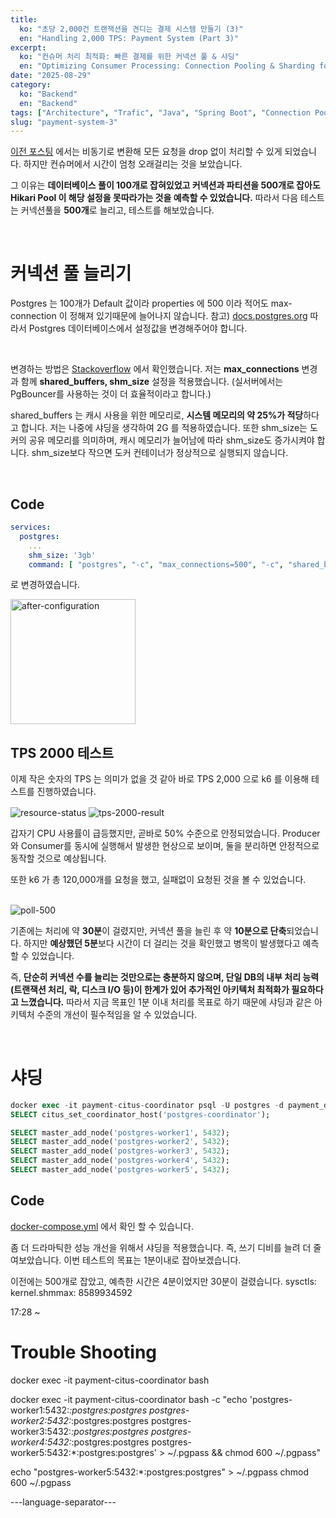 ```yaml
---
title:
  ko: "초당 2,000건 트랜잭션을 견디는 결제 시스템 만들기 (3)"
  en: "Handling 2,000 TPS: Payment System (Part 3)"
excerpt:
  ko: "컨슈머 처리 최적화: 빠른 결제를 위한 커넥션 풀 & 샤딩"
  en: "Optimizing Consumer Processing: Connection Pooling & Sharding for Faster Checkout"
date: "2025-08-29"
category:
  ko: "Backend"
  en: "Backend"
tags: ["Architecture", "Trafic", "Java", "Spring Boot", "Connection Pool", "Kafka", "Shading"]
slug: "payment-system-3"
---
```


[이전 포스팅](/blog/payment-system-2/) 에서는 비동기로 변환해 모든 요청을 drop 없이 처리할 수 있게 되었습니다.
하지만 컨슈머에서 시간이 엄청 오래걸리는 것을 보았습니다.

그 이유는 **데이터베이스 풀이 100개로 잡혀있었고 커넥션과 파티션을 500개로 잡아도 Hikari Pool 이 해당 설정을 못따라가는 것을 예측할 수 있었습니다.**
따라서 다음 테스트는 커넥션풀을 **500개**로 늘리고, 테스트를 해보았습니다.

<br>

# 커넥션 풀 늘리기
Postgres 는 100개가 Default 값이라 properties 에 500 이라 적어도 max-connection 이 정해져 있기때문에 늘어나지 않습니다.
참고) [docs.postgres.org](https://docs.postgrest.org/en/v12/references/connection_pool.html)
따라서 Postgres 데이터베이스에서 설정값을 변경해주어야 합니다.

<br>

변경하는 방법은 [Stackoverflow](https://stackoverflow.com/questions/30778015/how-to-increase-the-max-connections-in-postgres) 에서 확인했습니다. 저는 **max_connections** 변경과 함께 **shared_buffers, shm_size** 설정을 적용했습니다. (실서버에서는 PgBouncer를 사용하는 것이 더 효율적이라고 합니다.)

shared_buffers 는 캐시 사용을 위한 메모리로, **시스템 메모리의 약 25%가 적당**하다고 합니다. 저는 나중에 샤딩을 생각하여 2G 를 적용하였습니다.
또한 shm_size는 도커의 공유 메모리를 의미하며, 캐시 메모리가 늘어남에 따라 shm_size도 증가시켜야 합니다. shm_size보다 작으면 도커 컨테이너가 정상적으로 실행되지 않습니다.

<br>

## Code
```yml
services:
  postgres:
    ...
    shm_size: '3gb'
    command: [ "postgres", "-c", "max_connections=500", "-c", "shared_buffers=2GB" ]
```

로 변경하였습니다.

<img src="/payment-system-3/after-configuration.png" alt="after-configuration" align="center" height="200"/>

<br>

## TPS 2000 테스트
이제 작은 숫자의 TPS 는 의미가 없을 것 같아 바로 TPS 2,000 으로 k6 를 이용해 테스트를 진행하였습니다.

<img src="/payment-system-3/resource-status.png" alt="resource-status" align="center" />
<img src="/payment-system-3/tps-2000-result.png" alt="tps-2000-result" align="center" />

갑자기 CPU 사용률이 급등했지만, 곧바로 50% 수준으로 안정되었습니다.
Producer와 Consumer를 동시에 실행해서 발생한 현상으로 보이며, 둘을 분리하면 안정적으로 동작할 것으로 예상됩니다.

또한 k6 가 총 120,000개를 요청을 했고, 실패없이 요청된 것을 볼 수 있었습니다.

<br>

<img src="/payment-system-3/poll-500.png" alt="poll-500" align="center" />

기존에는 처리에 약 **30분**이 걸렸지만, 커넥션 풀을 늘린 후 약 **10분으로 단축**되었습니다.
하지만 **예상했던 5분**보다 시간이 더 걸리는 것을 확인했고 병목이 발생했다고 예측할 수 있었습니다.

즉, **단순히 커넥션 수를 늘리는 것만으로는 충분하지 않으며, 단일 DB의 내부 처리 능력(트랜잭션 처리, 락, 디스크 I/O 등)이 한계가 있어 추가적인 아키텍처 최적화가 필요하다고 느꼈습니다.**
따라서 지금 목표인 1분 이내 처리를 목표로 하기 때문에 샤딩과 같은 아키텍처 수준의 개선이 필수적임을 알 수 있었습니다.

<br>

# 샤딩
```sql
docker exec -it payment-citus-coordinator psql -U postgres -d payment_db
SELECT citus_set_coordinator_host('postgres-coordinator');

SELECT master_add_node('postgres-worker1', 5432);
SELECT master_add_node('postgres-worker2', 5432);
SELECT master_add_node('postgres-worker3', 5432);
SELECT master_add_node('postgres-worker4', 5432);
SELECT master_add_node('postgres-worker5', 5432);
```


## Code
[docker-compose.yml](https://github.com/pkt369/blog-payment-txn/blob/v3/docker-compose.yml) 에서 확인 할 수 있습니다.

좀 더 드라마틱한 성능 개선을 위해서 샤딩을 적용했습니다. 즉, 쓰기 디비를 늘려 더 줄여보았습니다.
이번 테스트의 목표는 1분이내로 잡아보겠습니다.


이전에는 500개로 잡았고, 예측한 시간은 4분이었지만 30분이 걸렸습니다.
  sysctls:
      kernel.shmmax: 8589934592
  
17:28 ~ 


# Trouble Shooting

docker exec -it payment-citus-coordinator bash

docker exec -it payment-citus-coordinator bash -c "echo 'postgres-worker1:5432:*:postgres:postgres
postgres-worker2:5432:*:postgres:postgres
postgres-worker3:5432:*:postgres:postgres
postgres-worker4:5432:*:postgres:postgres
postgres-worker5:5432:*:postgres:postgres' > ~/.pgpass && chmod 600 ~/.pgpass"


echo "postgres-worker5:5432:*:postgres:postgres" > ~/.pgpass
chmod 600 ~/.pgpass

---language-separator---
